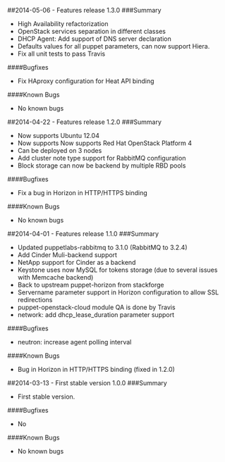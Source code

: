 ##2014-05-06 - Features release 1.3.0
###Summary
* High Availability refactorization
* OpenStack services separation in different classes
* DHCP Agent: Add support of DNS server declaration
* Defaults values for all puppet parameters, can now support Hiera.
* Fix all unit tests to pass Travis

####Bugfixes
* Fix HAproxy configuration for Heat API binding

####Known Bugs
* No known bugs

##2014-04-22 - Features release 1.2.0
###Summary
* Now supports Ubuntu 12.04
* Now supports Now supports Red Hat OpenStack Platform 4
* Can be deployed on 3 nodes
* Add cluster note type support for RabbitMQ configuration
* Block storage can now be backend by multiple RBD pools

####Bugfixes
* Fix a bug in Horizon in HTTP/HTTPS binding

####Known Bugs
* No known bugs

##2014-04-01 - Features release 1.1.0
###Summary
* Updated puppetlabs-rabbitmq to 3.1.0 (RabbitMQ to 3.2.4)
* Add Cinder Muli-backend support
* NetApp support for Cinder as a backend
* Keystone uses now MySQL for tokens storage (due to several issues with Memcache backend)
* Back to upstream puppet-horizon from stackforge
* Servername parameter support in Horizon configuration to allow SSL redirections
* puppet-openstack-cloud module QA is done by Travis
* network: add dhcp\_lease\_duration parameter support

####Bugfixes
* neutron: increase agent polling interval

####Known Bugs
* Bug in Horizon in HTTP/HTTPS binding (fixed in 1.2.0)

##2014-03-13 - First stable version 1.0.0
###Summary
* First stable version.

####Bugfixes
* No

####Known Bugs
* No known bugs
